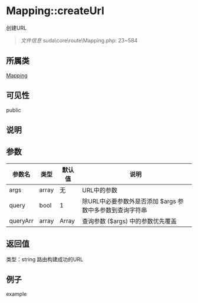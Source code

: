 # Mapping::createUrl
创建URL
> *文件信息* suda\core\route\Mapping.php: 23~584
## 所属类 

[Mapping](../Mapping.md)

## 可见性

  public  
## 说明



## 参数

| 参数名 | 类型 | 默认值 | 说明 |
|--------|-----|-------|-------|
| args |  array | 无 |  URL中的参数 |
| query |  bool | 1 |  除URL中必要参数外是否添加 $args 参数中多参数到查询字符串 |
| queryArr |  array | Array |  查询参数 ($args) 中的参数优先覆盖 |

## 返回值
类型：string
 路由构建成功的URL

## 例子

example